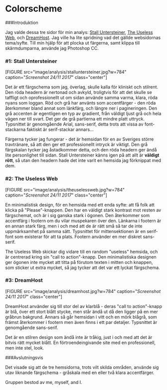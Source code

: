 Colorscheme
==============

###Introduktion

Jag valde dessa tre sidor för min analys: [Stall Untersteiner](http://www.untersteiner.se/), [The Useless Web](http://www.theuselessweb.com/), och [DreamHost](https://www.dreamhost.com/). Jag ville ha lite spridning vad det gällde websidornas tema/syfte. Till min hjälp för att plocka ut färgerna, samt klippa till skärmdumparna, använde jag Photoshop CC.

### #1: Stall Untersteiner

[FIGURE src="image/analysis/stalluntersteiner.jpg?w=784" caption="_Screenshot 24/11 2017_" class="center"]

<div class="colorbox" style="background-color: #ce2739;"></div>
<div class="colorbox" style="background-color: #fff;"></div>
<div class="colorbox" style="background-color: #f0f0f0;"></div>
<div class="colorbox" style="background-color: #737373;"></div>
<div class="colorbox" style="background-color: #1e1e1e;"></div>

Det är ett färgschema som jag, överlag, skulle kalla för kliniskt och stilrent. Den röda headern är nertonad och avkyld, troligtvis för att det skulle se taffligt och oprofessionellt ut om sidan använde samma varma, klara, röda nyans som loggan. Röd och grå har använts som accentfärger - den röda återkommer bland annat som länkfärg, och längre ner i pagineringen. Den grå accenten är egentligen en typ av gradient, från väldigt ljust grå och hela vägen ner till svart. Det ger de grå partierna ett mindre platt uttryck. Typsnittet är genomgående Arial, sans-serif, detta trots att vissa av font-stackarna faktiskt är serif-stackar annars...

Färgerna tycker jag fungerar - det är hemsidan för en av Sveriges större travtränare, så att den ger ett professionellt intryck är viktigt. Den grå färgskalan tycker jag åstadkommer detta, och den röda headern ger ändå lite personlighet till sidan. Stall Untersteiner känns igen på att allt är **väldigt rött**, så utan den headern hade det inte varit en hemsida jag förknippat med dem.

### #2: The Useless Web

[FIGURE src="image/analysis/theuselessweb.jpg?w=784" caption="_Screenshot 24/11 2017_" class="center"]

<div class="colorbox" style="background-color: #ff1493;"></div>
<div class="colorbox" style="background-color: #fbfbfb;"></div>
<div class="colorbox" style="background-color: #333333;"></div>
<div class="colorbox" style="background-color: #232323;"></div>
<div class="colorbox" style="background-color: #adff2f;"></div>

En minimalistisk design, för en hemsida med ett enda syfte: att få folk att klicka på "Please"-knappen. Den har en väldigt stark kontrast mot resten av färgschemat, och är i sig ganska stark i ögonen. Den återkommer som accentfärg i footern om du vilar muspekaren över den. Länkarna i footern är en annan stark färg, men i och med att de är rätt små så tar de inte uppmärksamhet på samma sätt. Typsnittet för mittensektionen är en serif-font som existerar för att ta plats. Footern använder en mer diskret sans-serif.

The Useless Web skickar dig vidare till en random "useless" hemsida, och är centrerad kring sin "call to action"-knapp. Den minimalistiska designen ger ögonen inte mycket att titta på förutom texten i mitten och knappen, som sticker ut extra mycket, så jag tycker att det var ett lyckat färgschema.

### #3: DreamHost

[FIGURE src="image/analysis/dreamhost.jpg?w=784" caption="_Screenshot 24/11 2017_" class="center"]

<div class="colorbox" style="background-color: #2bade9;"></div>
<div class="colorbox" style="background-color: #f9f9f9;"></div>
<div class="colorbox" style="background-color: #edf4f7;"></div>
<div class="colorbox" style="background-color: #464548;"></div>
<div class="colorbox" style="background-color: #2f323b;"></div>

DreamHost använder sig till stor del av klarblå - deras "call to action"-knapp är blå, över ett stort blått stycke, men står ändå ut då den ligger på en mer gråbrun bakgrund. Annars så går hemsidan i vitt och en mörk blågrå, som främst återkommer i footern men även finns i ett par detaljer. Typsnittet är genomgående sans-serif.

Det är en stilren design som ändå inte är tråkig, just i och med att det är bitvis rätt mycket blått. En förtroendeingivande site med en professionell, men inte stel, look.

###Avslutningsvis

Det visade sig att de tre hemsidorna, trots vilt skilda områden, använde sig utav liknande färgschema - gråskala med en eller två klara accentfärger.

Gruppen bestod av me, myself, and I.
